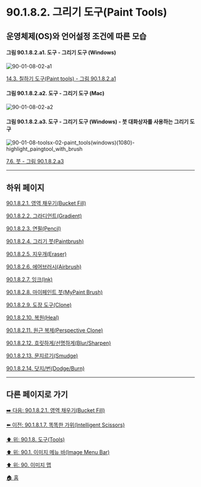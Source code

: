# 90.1.8.2. 그리기 도구(Paint Tools)
## 운영체제(OS)와 언어설정 조건에 따른 모습

<a id="90-01-08-02-a1"></a>

#### 그림 90.1.8.2.a1. 도구 - 그리기 도구 (Windows)
![90-01-08-02-a1](https://github.com/wonder13662/gimp/assets/15767104/29a78a3a-5bcb-48c9-a6d7-684b9b61c3b3)

[14.3. 칠하기 도구(Paint tools) - 그림 90.1.8.2.a1](./14-03-00-paint-tools.md#90-01-08-02-a1)

<a id="90-01-08-02-a2"></a>

#### 그림 90.1.8.2.a2. 도구 - 그리기 도구 (Mac)
![90-01-08-02-a2](https://github.com/wonder13662/gimp/assets/15767104/b9f3c2af-444d-45f7-9eac-140543bf15ac)

<a id="90-01-08-02-a3"></a>

#### 그림 90.1.8.2.a3. 도구 - 그리기 도구 (Windows) - 붓 대화상자를 사용하는 그리기 도구
![90-01-08-toolsx-02-paint_tools(windows)(1080)-highlight_paingtool_with_brush](https://github.com/wonder13662/gimp/assets/15767104/575ab6ad-1299-4594-b2d8-3dbeb9537763)

[7.6. 붓 - 그림 90.1.8.2.a3](./07-06-00-brushes.md#90-01-08-02-a3)

***

## 하위 페이지

[90.1.8.2.1. 영역 채우기(Bucket Fill)](./90-01-08-02-01-bucket_fill.md)

[90.1.8.2.2. 그라디언트(Gradient)](./90-01-08-02-02-gradient.md)

[90.1.8.2.3. 연필(Pencil)](./90-01-08-02-03-pencil.md)

[90.1.8.2.4. 그리기 붓(Paintbrush)](./90-01-08-02-04-paintbrush.md)

[90.1.8.2.5. 지우개(Eraser)](./90-01-08-02-05-eraser.md)

[90.1.8.2.6. 에어브러시(Airbrush)](./90-01-08-02-06-airbrush.md)

[90.1.8.2.7. 잉크(Ink)](./90-01-08-02-07-ink.md)

[90.1.8.2.8. 마이페인트 붓(MyPaint Brush)](./90-01-08-02-08-mypaint_brush.md)

[90.1.8.2.9. 도장 도구(Clone)](./90-01-08-02-09-clone.md)

[90.1.8.2.10. 복원(Heal)](./90-01-08-02-10-heal.md)

[90.1.8.2.11. 원근 복제(Perspective Clone)](./90-01-08-02-11-perspective_clone.md)

[90.1.8.2.12. 흐릿하게/선명하게(Blur/Sharpen)](./90-01-08-02-12-blur_sharpen.md)

[90.1.8.2.13. 문지르기(Smudge)](./90-01-08-02-13-smudge.md)

[90.1.8.2.14. 닷지/번(Dodge/Burn)](./90-01-08-02-14-dodge_burn.md)

***

## 다른 페이지로 가기

[➡️ 다음: 90.1.8.2.1. 영역 채우기(Bucket Fill)](./90-01-08-02-01-bucket_fill.md)

[⬅️ 이전: 90.1.8.1.7. 똑똑한 가위(Intelligent Scissors)](./90-01-08-01-07-intelligent_scissors.md)

[⬆️ 위: 90.1.8. 도구(Tools)](./90-01-08-00-tools.md)

[⬆️ 위: 90.1. 이미지 메뉴 바(Image Menu Bar)](./90-01-00-image-menu-bar.md)

[⬆️ 위: 90. 이미지 맵](./90-00-image-map.md)

[🏠 홈](./00-home.md)
